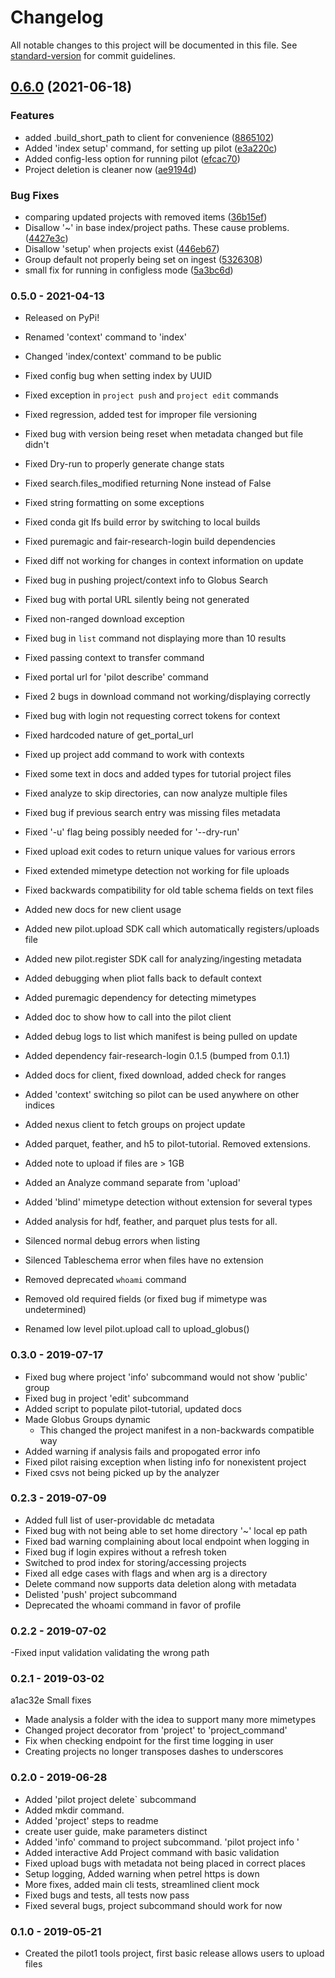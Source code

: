 # Changelog

All notable changes to this project will be documented in this file. See [standard-version](https://github.com/conventional-changelog/standard-version) for commit guidelines.

## [0.6.0](https://github.com/globusonline/pilot1-tools/compare/v0.5.0...v0.6.0) (2021-06-18)


### Features

* added .build_short_path to client for convenience ([8865102](https://github.com/globusonline/pilot1-tools/commit/886510201894a4b4e208cb98703d57ed2393864d))
* Added 'index setup' command, for setting up pilot ([e3a220c](https://github.com/globusonline/pilot1-tools/commit/e3a220cbb5a3c696fb244fe09fd0a21463c2e645))
* Added config-less option for running pilot ([efcac70](https://github.com/globusonline/pilot1-tools/commit/efcac70595fce112cf59f58aa219304cafbe3dc6))
* Project deletion is cleaner now ([ae9194d](https://github.com/globusonline/pilot1-tools/commit/ae9194ded9ea33cfbc1530421d4132919721ea00))


### Bug Fixes

* comparing updated projects with removed items ([36b15ef](https://github.com/globusonline/pilot1-tools/commit/36b15ef7d4f9b51c954a9f07bca3656a0b356be4))
* Disallow '~' in base index/project paths. These cause problems. ([4427e3c](https://github.com/globusonline/pilot1-tools/commit/4427e3cd4ac1e673f762f7de5865be4d74a507dd))
* Disallow 'setup' when projects exist ([446eb67](https://github.com/globusonline/pilot1-tools/commit/446eb672beea53b7b5310f4df517eec19ae59d59))
* Group default not properly being set on ingest ([5326308](https://github.com/globusonline/pilot1-tools/commit/5326308b94f7c4e4879eb76eb9f69732c6c70ad9))
* small fix for running in configless mode ([5a3bc6d](https://github.com/globusonline/pilot1-tools/commit/5a3bc6d4e5cac1675ea440ac61f916a8d88f5c41))

### 0.5.0 - 2021-04-13

 - Released on PyPi!
 - Renamed 'context' command to 'index'
 - Changed 'index/context' command to be public
 
 - Fixed config bug when setting index by UUID
 - Fixed exception in `project push` and `project edit` commands
 - Fixed regression, added test for improper file versioning
 - Fixed bug with version being reset when metadata changed but file didn't
 - Fixed Dry-run to properly generate change stats
 - Fixed search.files_modified returning None instead of False
 - Fixed string formatting on some exceptions
 - Fixed conda git lfs build error by switching to local builds
 - Fixed puremagic and fair-research-login build dependencies
 - Fixed diff not working for changes in context information on update
 - Fixed bug in pushing project/context info to Globus Search
 - Fixed bug with portal URL silently being not generated
 - Fixed non-ranged download exception
 - Fixed bug in `list` command not displaying more than 10 results
 - Fixed passing context to transfer command
 - Fixed portal url for 'pilot describe' command
 - Fixed 2 bugs in download command not working/displaying correctly
 - Fixed bug with login not requesting correct tokens for context
 - Fixed hardcoded nature of get_portal_url
 - Fixed up project add command to work with contexts
 - Fixed some text in docs and added types for tutorial project files
 - Fixed analyze to skip directories, can now analyze multiple files
 - Fixed bug if previous search entry was missing files metadata
 - Fixed '-u' flag being possibly needed for '--dry-run'
 - Fixed upload exit codes to return unique values for various errors
 - Fixed extended mimetype detection not working for file uploads
 - Fixed backwards compatibility for old table schema fields on text files

 - Added new docs for new client usage
 - Added new pilot.upload SDK call which automatically registers/uploads file
 - Added new pilot.register SDK call for analyzing/ingesting metadata
 - Added debugging when pliot falls back to default context
 - Added puremagic dependency for detecting mimetypes
 - Added doc to show how to call into the pilot client
 - Added debug logs to list which manifest is being pulled on update
 - Added dependency fair-research-login 0.1.5 (bumped from 0.1.1)
 - Added docs for client, fixed download, added check for ranges
 - Added 'context' switching so pilot can be used anywhere on other indices
 - Added nexus client to fetch groups on project update
 - Added parquet, feather, and h5 to pilot-tutorial. Removed extensions.
 - Added note to upload if files are > 1GB
 - Added an Analyze command separate from 'upload'
 - Added 'blind' mimetype detection without extension for several types
 - Added analysis for hdf, feather, and parquet plus tests for all.

 - Silenced normal debug errors when listing
 - Silenced Tableschema error when files have no extension

 - Removed deprecated `whoami` command
 - Removed old required fields (or fixed bug if mimetype was undetermined)

 - Renamed low level pilot.upload call to upload_globus()


### 0.3.0 - 2019-07-17

 - Fixed bug where project 'info' subcommand would not show 'public' group
 - Fixed bug in project 'edit' subcommand
 - Added script to populate pilot-tutorial, updated docs
 - Made Globus Groups dynamic
     - This changed the project manifest in a non-backwards compatible way
 - Added warning if analysis fails and propogated error info
 - Fixed pilot raising exception when listing info for nonexistent project
 - Fixed csvs not being picked up by the analyzer

### 0.2.3 - 2019-07-09


 - Added full list of user-providable dc metadata
 - Fixed bug with not being able to set home directory '~' local ep path
 - Fixed bad warning complaining about local endpoint when logging in
 - Fixed bug if login expires without a refresh token
 - Switched to prod index for storing/accessing projects
 - Fixed all edge cases with flags and when arg is a directory
 - Delete command now supports data deletion along with metadata
 - Delisted 'push' project subcommand
 - Deprecated the whoami command in favor of profile



### 0.2.2 - 2019-07-02

 -Fixed input validation validating the wrong path

### 0.2.1 - 2019-03-02

a1ac32e Small fixes
 - Made analysis a folder with the idea to support many more mimetypes
 - Changed project decorator from 'project' to 'project_command'
 - Fix when checking endpoint for the first time logging in user
 - Creating projects no longer transposes dashes to underscores

### 0.2.0 - 2019-06-28

 - Added 'pilot project delete` subcommand
 - Added mkdir command.
 - Added 'project' steps to readme
 - create user guide, make parameters distinct
 - Added 'info' command to project subcommand. 'pilot project info <x>'
 - Added interactive Add Project command with basic validation
 - Fixed upload bugs with metadata not being placed in correct places
 - Setup logging, Added warning when petrel https is down
 - More fixes, added main cli tests, streamlined client mock
 - Fixed bugs and tests, all tests now pass
 - Fixed several bugs, project subcommand should work for now



### 0.1.0 - 2019-05-21

 - Created the pilot1 tools project, first basic release allows users to upload files

